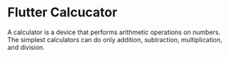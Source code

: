 # Flutter Calcucator
A calculator is a device that performs arithmetic operations on numbers. The simplest calculators can do only addition, subtraction, multiplication, and division.

